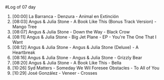#Log of 07 day

1. [00:00] La Barranca - Denzura - Animal en Extinción
1. [08:03] Angus & Julia Stone - A Book Like This (Bonus Track Version) - Mango Tree
1. [08:07] Angus & Julia Stone - Down the Way - Black Crow
1. [08:11] Angus & Julia Stone - Big Jet Plane - EP - You're The One That I Want
1. [08:12] Angus & Julia Stone - Angus & Julia Stone (Deluxe) - A Heartbreak
1. [08:16] Angus & Julia Stone - Angus & Julia Stone - Grizzly Bear
1. [08:20] Angus & Julia Stone - A Book Like This - Bella
1. [10:26] Syd Matters - Someday We Wil Foresee Obstacles - To All of You
1. [10:29] José González - Veneer - Crosses
